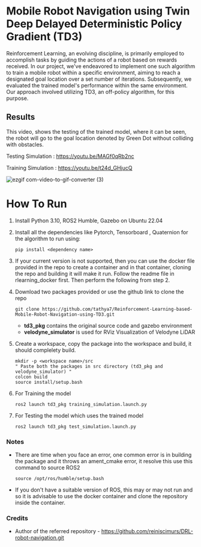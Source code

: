 # Mobile Robot Navigation using Twin Deep Delayed Deterministic Policy Gradient (TD3)

Reinforcement Learning, an evolving discipline, is primarily employed to accomplish tasks by guiding the actions of a robot based on rewards received. In our project, we've endeavored to implement one such algorithm to train a mobile robot within a specific environment, aiming to reach a designated goal location over a set number of iterations. Subsequently, we evaluated the trained model's performance within the same environment. Our approach involved utilizing TD3, an off-policy algorithm, for this purpose.

## Results

This video, shows the testing of the trained model, where it can be seen, the robot will go to the goal location denoted by Green Dot without colliding with obstacles.

Testing Simulation : https://youtu.be/MAGf0qRb2nc

Training Simulation : https://youtu.be/t24d_GHjucQ

![ezgif com-video-to-gif-converter (3)](https://github.com/tathya7/Reinforcement-Learning-based-Mobile-Robot-Navigation/assets/105652825/f9f4656e-c134-4c5c-ad87-14aeedfc152e)



# How To Run

1. Install Python 3.10, ROS2 Humble, Gazebo on Ubuntu 22.04

2. Install all the dependencies like Pytorch, Tensorboard , Quaternion for the algorithm to run using:

    ```
    pip install <dependency name>
    ```

3. If your current version is not supported, then you can use the docker file provided in the repo to create a container and in that container, cloning the repo and building it will make it run. Follow the readme file in rlearning_docker first. Then perform the following from step 2.

2. Download two packages provided or use the github link to clone the repo    
    ```
    git clone https://github.com/tathya7/Reinforcement-Learning-based-Mobile-Robot-Navigation-using-TD3.git
    ```
    - **td3_pkg** contains the original source code and gazebo environment
    - **velodyne_simulator** is used for RViz Visualization of Velodyne LiDAR

3. Create a workspace, copy the package into the workspace and build, it should complelety build.

    ```
    mkdir -p <workspace name>/src
    " Paste both the packages in src directory (td3_pkg and velodyne_simulator) "
    colcon build
    source install/setup.bash
    ```

4. For Training the model
    ```
    ros2 launch td3_pkg training_simulation.launch.py
    ```

5. For Testing the model which uses the trained model 
    ```
    ros2 launch td3_pkg test_simulation.launch.py
    ```

### Notes

- There are time when you face an error, one common error is in building the package and it throws an ament_cmake error, it resolve this use this command to source ROS2

    ```
    source /opt/ros/humble/setup.bash
    ```

- If you don't have a suitable version of ROS, this may or may not run and so it is advisable to use the docker container and clone the repository inside the container.


### Credits

- Author of the referred repository - https://github.com/reiniscimurs/DRL-robot-navigation.git 

